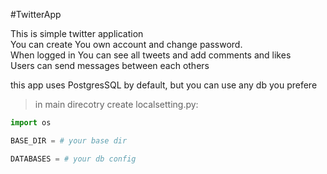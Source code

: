 
#TwitterApp

This is simple twitter application  
You can create You own account and change password.  
When logged in You can see all tweets and add comments and likes  
Users can send messages between each others  

this app uses PostgresSQL by default, but you can use any db you prefere

>in main direcotry create localsetting.py:
```python
import os

BASE_DIR = # your base dir

DATABASES = # your db config
```


